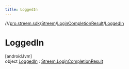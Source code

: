 ```yaml
---
title: LoggedIn
---
```

//[<root>](../../../../../index.html)/[pro.streem.sdk](../../../index.html)/[Streem](../../index.html)/[LoginCompletionResult](../index.html)/[LoggedIn](index.html)



# LoggedIn



[androidJvm]\
object [LoggedIn](index.html) : [Streem.LoginCompletionResult](../index.html)


